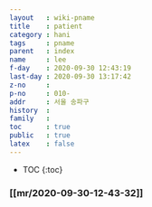 ```yaml
---
layout   : wiki-pname
title    : patient
category : hani
tags     : pname
parent   : index
name     : lee
f-day    : 2020-09-30 12:43:19
last-day : 2020-09-30 13:17:42
z-no     : 
p-no     : 010-
addr     : 서울 송파구
history  : 
family   : 
toc      : true
public   : true
latex    : false
---
```

* TOC
{:toc}

### [[mr/2020-09-30-12-43-32]]

